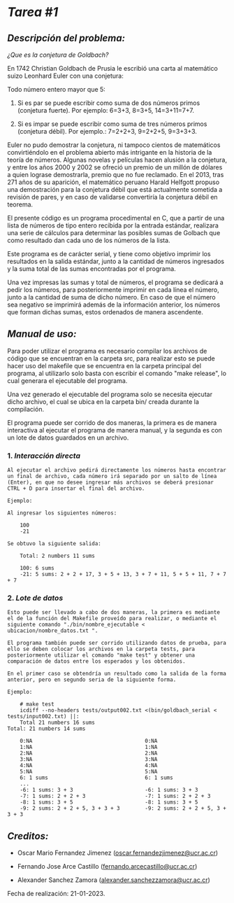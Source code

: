# *Tarea #1*

## *Descripción del problema:*

*¿Que es la conjetura de Goldbach?*

En 1742 Christian Goldbach de Prusia le escribió una carta al matemático suizo Leonhard Euler con una conjetura:

Todo número entero mayor que 5:

  1. Si es par se puede escribir como suma de dos números primos (conjetura fuerte). Por ejemplo: 6=3+3, 8=3+5, 14=3+11=7+7.

  2. Si es impar se puede escribir como suma de tres números primos (conjetura débil). Por ejemplo.: 7=2+2+3, 9=2+2+5, 9=3+3+3.

Euler no pudo demostrar la conjetura, ni tampoco cientos de matemáticos convirtiéndolo en el problema abierto más intrigante en la historia de la teoría de números. Algunas novelas y películas hacen alusión a la conjetura, y entre los años 2000 y 2002 se ofreció un premio de un millón de dólares a quien lograse demostrarla, premio que no fue reclamado. En el 2013, tras 271 años de su aparición, el matemático peruano Harald Helfgott propuso una demostración para la conjetura débil que está actualmente sometida a revisión de pares, y en caso de validarse convertiría la conjetura débil en teorema.

El presente código es un programa procedimental en C, que a partir de una lista de números de tipo entero recibida por la entrada estándar, realizara una serie de cálculos para determinar las posibles sumas de Golbach que como resultado dan cada uno de los números de la lista.

Este programa es de carácter serial, y tiene como objetivo imprimir los resultados en la salida estándar, junto a la cantidad de números ingresados y la suma total de las sumas encontradas por el programa.

Una vez impresas las sumas y total de números, el programa se dedicará a pedir los números, para posteriormente imprimir en cada línea el número, junto a la cantidad de suma de dicho número. En caso de que el número sea negativo se imprimirá además de la información anterior, los números que forman dichas sumas, estos ordenados de manera ascendente.

## *Manual de uso:*

Para poder utilizar el programa es necesario compilar los archivos de código que se encuentran en la carpeta src, para realizar esto se puede hacer uso del makefile que se encuentra en la carpeta principal del programa, al utilizarlo solo basta con escribir el comando "make release", lo cual generara el ejecutable del programa.

Una vez generado el ejecutable del programa solo se necesita ejecutar dicho archivo, el cual se ubica en la carpeta bin/ creada durante la compilación.

El programa puede ser corrido de dos maneras, la primera es de manera interactiva al ejecutar el programa de manera manual, y la segunda es con un lote de datos guardados en un archivo.

### 1.  *Interacción directa*

    Al ejecutar el archivo pedirá directamente los números hasta encontrar un final de archivo, cada número irá separado por un salto de línea (Enter), en que no desee ingresar más archivos se deberá presionar CTRL + D para insertar el final del archivo.

    Ejemplo:

    Al ingresar los siguientes números:

        100
        -21

    Se obtuvo la siguiente salida:

        Total: 2 numbers 11 sums

        100: 6 sums
        -21: 5 sums: 2 + 2 + 17, 3 + 5 + 13, 3 + 7 + 11, 5 + 5 + 11, 7 + 7 + 7

### 2. *Lote de datos*

    Esto puede ser llevado a cabo de dos maneras, la primera es mediante el de la función del Makefile proveído para realizar, o mediante el siguiente comando "./bin/nombre_ejecutable < ubicacion/nombre_datos.txt ".

    El programa también puede ser corrido utilizando datos de prueba, para ello se deben colocar los archivos en la carpeta tests, para posteriormente utilizar el comando "make test" y obtener una comparación de datos entre los esperados y los obtenidos.

    En el primer caso se obtendría un resultado como la salida de la forma anterior, pero en segundo seria de la siguiente forma.

    Ejemplo:

        # make test
        icdiff --no-headers tests/output002.txt <(bin/goldbach_serial < tests/input002.txt) ||:
        Total 21 numbers 16 sums                                                                 Total: 21 numbers 14 sums                                                               

        0:NA                                    0:NA
        1:NA                                    1:NA
        2:NA                                    2:NA
        3:NA                                    3:NA
        4:NA                                    4:NA
        5:NA                                    5:NA
        6: 1 sums                               6: 1 sums
        ...
        -6: 1 sums: 3 + 3                       -6: 1 sums: 3 + 3
        -7: 1 sums: 2 + 2 + 3                   -7: 1 sums: 2 + 2 + 3
        -8: 1 sums: 3 + 5                       -8: 1 sums: 3 + 5
        -9: 2 sums: 2 + 2 + 5, 3 + 3 + 3        -9: 2 sums: 2 + 2 + 5, 3 + 3 + 3 

## *Creditos:*

* Oscar Mario Fernandez Jimenez (oscar.fernandezjimenez@ucr.ac.cr)

* Fernando Jose Arce Castillo (fernando.arcecastillo@ucr.ac.cr)

* Alexander Sanchez Zamora (alexander.sanchezzamora@ucr.ac.cr)

Fecha de realización: 21-01-2023.
